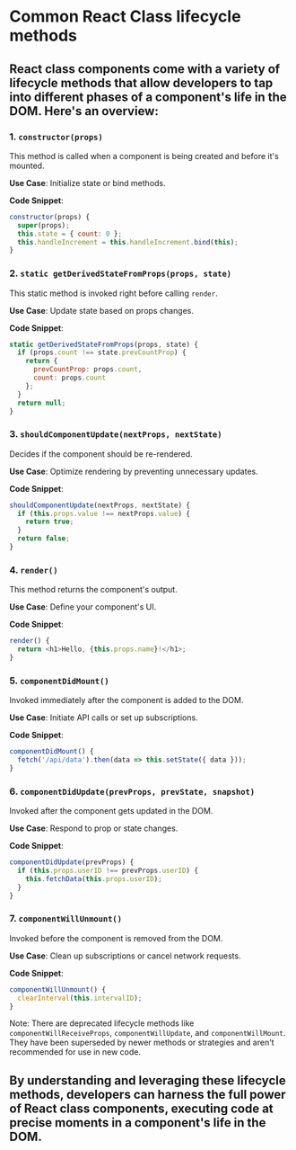 # Common React Class lifecycle methods

## React class components come with a variety of lifecycle methods that allow developers to tap into different phases of a component's life in the DOM. Here's an overview:

### 1. **`constructor(props)`**

This method is called when a component is being created and before it's mounted.

**Use Case**: Initialize state or bind methods.

**Code Snippet**:
```javascript
constructor(props) {
  super(props);
  this.state = { count: 0 };
  this.handleIncrement = this.handleIncrement.bind(this);
}
```

### 2. **`static getDerivedStateFromProps(props, state)`**

This static method is invoked right before calling `render`.

**Use Case**: Update state based on props changes.

**Code Snippet**:
```javascript
static getDerivedStateFromProps(props, state) {
  if (props.count !== state.prevCountProp) {
    return {
      prevCountProp: props.count,
      count: props.count
    };
  }
  return null;
}
```

### 3. **`shouldComponentUpdate(nextProps, nextState)`**

Decides if the component should be re-rendered.

**Use Case**: Optimize rendering by preventing unnecessary updates.

**Code Snippet**:
```javascript
shouldComponentUpdate(nextProps, nextState) {
  if (this.props.value !== nextProps.value) {
    return true;
  }
  return false;
}
```

### 4. **`render()`**

This method returns the component's output.

**Use Case**: Define your component's UI.

**Code Snippet**:
```javascript
render() {
  return <h1>Hello, {this.props.name}!</h1>;
}
```

### 5. **`componentDidMount()`**

Invoked immediately after the component is added to the DOM.

**Use Case**: Initiate API calls or set up subscriptions.

**Code Snippet**:
```javascript
componentDidMount() {
  fetch('/api/data').then(data => this.setState({ data }));
}
```

### 6. **`componentDidUpdate(prevProps, prevState, snapshot)`**

Invoked after the component gets updated in the DOM.

**Use Case**: Respond to prop or state changes.

**Code Snippet**:
```javascript
componentDidUpdate(prevProps) {
  if (this.props.userID !== prevProps.userID) {
    this.fetchData(this.props.userID);
  }
}
```

### 7. **`componentWillUnmount()`**

Invoked before the component is removed from the DOM.

**Use Case**: Clean up subscriptions or cancel network requests.

**Code Snippet**:
```javascript
componentWillUnmount() {
  clearInterval(this.intervalID);
}
```

Note: There are deprecated lifecycle methods like `componentWillReceiveProps`, `componentWillUpdate`, and `componentWillMount`. They have been superseded by newer methods or strategies and aren't recommended for use in new code. 

## By understanding and leveraging these lifecycle methods, developers can harness the full power of React class components, executing code at precise moments in a component's life in the DOM.